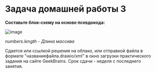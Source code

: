 # Задача домашней работы 3

**Составьте блок-схему на основе псевдокода:**

![image](https://user-images.githubusercontent.com/60044826/177207460-261a0df9-a09e-4b03-b6af-b11200ad1f08.png)

*numbers.length - Длина массива*

Сдается или ссылкой решения на облако, или отправкой файла в формате "названиефайла.drawio/xml" в окно загрузки практического задания на сайте GeekBrains. 
Срок сдачи - неделя с последнего занятия.
